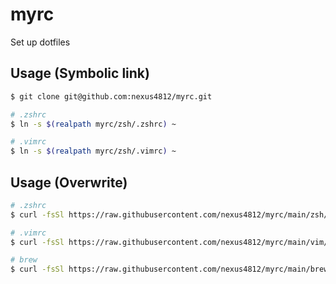 # myrc
Set up dotfiles

## Usage (Symbolic link)
```bash 
$ git clone git@github.com:nexus4812/myrc.git

# .zshrc
$ ln -s $(realpath myrc/zsh/.zshrc) ~

# .vimrc
$ ln -s $(realpath myrc/zsh/.vimrc) ~
```

## Usage (Overwrite)
```bash
# .zshrc
$ curl -fsSl https://raw.githubusercontent.com/nexus4812/myrc/main/zsh/.zshrc >> ~/.zshrc

# .vimrc
$ curl -fsSl https://raw.githubusercontent.com/nexus4812/myrc/main/vim/.vimrc >> ~/.vimrc

# brew 
$ curl -fsSl https://raw.githubusercontent.com/nexus4812/myrc/main/brew/brew.txt | xargs -I {} brew install {}
```
